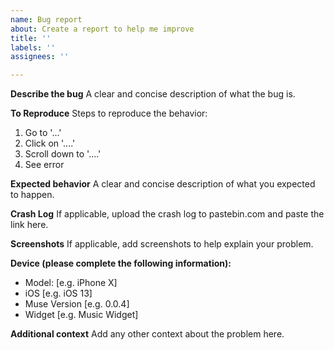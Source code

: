 ```yaml
---
name: Bug report
about: Create a report to help me improve
title: ''
labels: ''
assignees: ''

---
```


**Describe the bug**
A clear and concise description of what the bug is.

**To Reproduce**
Steps to reproduce the behavior:
1. Go to '...'
2. Click on '....'
3. Scroll down to '....'
4. See error

**Expected behavior**
A clear and concise description of what you expected to happen.

**Crash Log**
If applicable, upload the crash log to pastebin.com and paste the link here.

**Screenshots**
If applicable, add screenshots to help explain your problem.

**Device (please complete the following information):**
 - Model: [e.g. iPhone X]
 - iOS [e.g. iOS 13]
 - Muse Version [e.g. 0.0.4]
 - Widget [e.g. Music Widget]

**Additional context**
Add any other context about the problem here.
